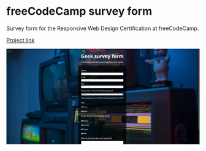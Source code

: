 # freeCodeCamp survey form

Survey form for the Responsive Web Design Certification at freeCodeCamp.

[Project link](https://msfonrouge.github.io/freecodecamp-projects/survey-form/)

![Survey form page screenshot](https://github.com/msfonrouge/freecodecamp-projects/blob/main/survey-form/screenshot.png)
